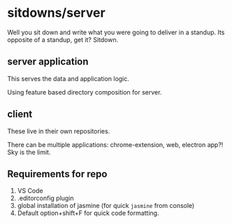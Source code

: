 # sitdowns/server

Well you sit down and write what you were going to deliver in a standup. Its opposite of a standup, get it? Sitdown.

## server application

This serves the data and application logic.

Using feature based directory composition for server.

## client

These live in their own repositories.

There can be multiple applications: chrome-extension, web, electron app?! Sky is the limit.

## Requirements for repo

1. VS Code
2. .editorconfig plugin
3. global installation of jasmine (for quick `jasmine` from console)
4. Default option+shift+F for quick code formatting.
